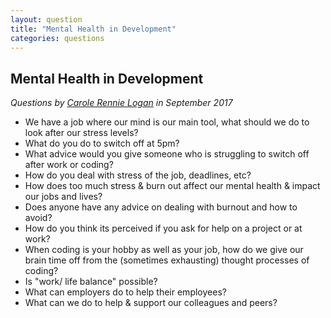 ```yaml
---
layout: question
title: "Mental Health in Development"
categories: questions
---
```


<h2>Mental Health in Development</h2>

<p><em>Questions by  <a href="https://twitter.com/crgrieve ">Carole Rennie Logan</a> in September 2017</em></p>

<ul>
<li>We have a job where our mind is our main tool, what should we do to look after our stress levels?</li>
<li>What do you do to switch off at 5pm?</li>
<li>What advice would you give someone who is struggling to switch off after work or coding?</li>
<li>How do you deal with stress of the job, deadlines, etc?</li>
<li>How does too much stress & burn out affect our mental health & impact our jobs and lives?</li>
<li>Does anyone have any advice on dealing with burnout and how to avoid?</li>
<li>How do you think its perceived if you ask for help on a project or at work?</li>
<li>When coding is your hobby as well as your job, how do we give our brain time off from the (sometimes exhausting) thought processes of coding?</li>
<li>Is "work/ life balance" possible?</li>
<li>What can employers do to help their employees?</li>
<li>What can we do to help & support our colleagues and peers?</li>
</ul>
